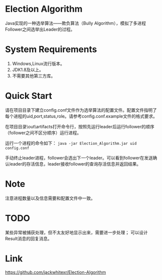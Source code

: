 # Election Algorithm
Java实现的一种选举算法——欺负算法（Bully Algorithm），模拟了多进程Follower之间选举出Leader的过程。

# System Requirements
1. Windows,Linux流行版本。
2. JDK1.8及以上。
3. 不需要其他第三方库。

# Quick Start
请在项目目录下建立config.conf文件作为选举算法的配置文件。配置文件指明了每个进程的uid,port,status,role。请参考config.conf.example文件的格式要求。

在项目目录\out\artifacts打开命令行，按照先运行leader后运行follower的顺序（follower之间不区分顺序）运行进程。

运行一个进程的命令如下：
`java -jar Election_Algorithm.jar uid config.conf`

手动终止leader进程，follower会选出下一个leader。可以看到follower在发送确认leader的存活信息，leader接收follower的查询存活信息并返回结果。

# Note
注意进程数量以及信息需要和配置文件中一致。

# TODO
某些异常被捕获处理，但不太友好地显示出来，需要进一步处理；
可以设计Result消息的回复消息。

# Link
https://github.com/jackwhitexr/Election-Algorithm